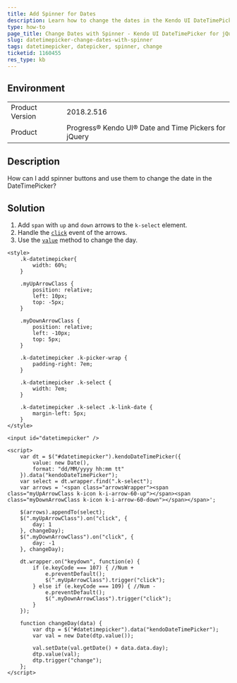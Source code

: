 ```yaml
---
title: Add Spinner for Dates
description: Learn how to change the dates in the Kendo UI DateTimePicker through a spinner.
type: how-to
page_title: Change Dates with Spinner - Kendo UI DateTimePicker for jQuery
slug: datetimepicker-change-dates-with-spinner
tags: datetimepicker, datepicker, spinner, change
ticketid: 1160455
res_type: kb
---
```


## Environment

<table>
	<tr>
		<td>Product Version</td>
		<td>2018.2.516</td>
	</tr>
	<tr>
		<td>Product</td>
		<td>Progress® Kendo UI® Date and Time Pickers for jQuery</td>
	</tr>
</table>

## Description

How can I add spinner buttons and use them to change the date in the DateTimePicker?

## Solution

1. Add `span` with `up` and `down` arrows to the `k-select` element.
1. Handle the [`click`](https://api.jquery.com/click/) event of the arrows.
1. Use the [`value`](https://docs.telerik.com/kendo-ui/api/javascript/ui/datetimepicker/methods/value) method to change the day.

```dojo
<style>
	.k-datetimepicker{
		width: 60%;
	}

    .myUpArrowClass {
        position: relative;
        left: 10px;
        top: -5px;
    }

    .myDownArrowClass {
        position: relative;
        left: -10px;
        top: 5px;
    }

    .k-datetimepicker .k-picker-wrap {
        padding-right: 7em;
    }

    .k-datetimepicker .k-select {
        width: 7em;
    }

    .k-datetimepicker .k-select .k-link-date {
        margin-left: 5px;
    }
</style>

<input id="datetimepicker" />

<script>
    var dt = $("#datetimepicker").kendoDateTimePicker({
        value: new Date(),
        format: "dd/MM/yyyy hh:mm tt"
    }).data("kendoDateTimePicker");
    var select = dt.wrapper.find(".k-select");
    var arrows = '<span class="arrowsWrapper"><span class="myUpArrowClass k-icon k-i-arrow-60-up"></span><span class="myDownArrowClass k-icon k-i-arrow-60-down"></span></span>';

    $(arrows).appendTo(select);
    $(".myUpArrowClass").on("click", {
        day: 1
    }, changeDay);
    $(".myDownArrowClass").on("click", {
        day: -1
    }, changeDay);

    dt.wrapper.on("keydown", function(e) {
        if (e.keyCode === 107) { //Num +
            e.preventDefault();
            $(".myUpArrowClass").trigger("click");
        } else if (e.keyCode === 109) { //Num -
            e.preventDefault();
            $(".myDownArrowClass").trigger("click");
        }
    });

    function changeDay(data) {
        var dtp = $("#datetimepicker").data("kendoDateTimePicker");
        var val = new Date(dtp.value());

        val.setDate(val.getDate() + data.data.day);
        dtp.value(val);
        dtp.trigger("change");
    };
</script>
```
